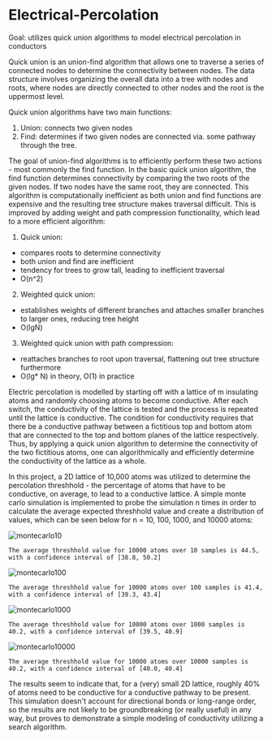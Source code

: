 # Electrical-Percolation

Goal: utilizes quick union algorithms to model electrical percolation in conductors

Quick union is an union-find algorithm that allows one to traverse a series of connected nodes to determine the connectivity between nodes. The data structure involves organizing the overall data into a tree with nodes and roots, where nodes are directly connected to other nodes and the root is the uppermost level.

Quick union algorithms have two main functions:
  1. Union: connects two given nodes
  2. Find: determines if two given nodes are connected via. some pathway through the tree.
  
The goal of union-find algorithms is to efficiently perform these two actions - most commonly the find function. In the basic quick union algorithm, the find function determines connectivity by comparing the two roots of the given nodes. If two nodes have the same root, they are connected. This algorithm is computationally inefficient as both union and find functions are expensive and the resulting tree structure makes traversal difficult. This is improved by adding weight and path compression functionality, which lead to a more efficient algorithm:

1. Quick union:
  - compares roots to determine connectivity
  - both union and find are inefficient
  - tendency for trees to grow tall, leading to inefficient traversal
  - O(n^2)
  
2. Weighted quick union:
  - establishes weights of different branches and attaches smaller branches to larger ones, reducing tree height
  - O(lgN)
  
3. Weighted quick union with path compression:
  - reattaches branches to root upon traversal, flattening out tree structure furthermore
  - O(lg* N) in theory, O(1) in practice

Electric percolation is modelled by starting off with a lattice of m insulating atoms and randomly choosing atoms to become conductive. After each switch, the conductivity of the lattice is tested and the process is repeated until the lattice is conductive. The condition for conductivity requires that there be a conductive pathway between a fictitious top and bottom atom that are connected to the top and bottom planes of the lattice respectively. Thus, by applying a quick union algorithm to determine the connectivity of the two fictitious atoms, one can algorithmically and efficiently determine the conductivity of the lattice as a whole.

In this project, a 2D lattice of 10,000 atoms was utilized to determine the percolation threshhold - the percentage of atoms that have to be conductive, on average, to lead to a conductive lattice. A simple monte carlo simulation is implemented to probe the simulation n times in order to calculate the average expected threshhold value and create a distribution of values, which can be seen below for n = 10, 100, 1000, and 10000 atoms:

![montecarlo10](https://user-images.githubusercontent.com/17757035/35840102-efede612-0aa8-11e8-9d48-ace0a75a36c6.png)
```
The average threshhold value for 10000 atoms over 10 samples is 44.5, with a confidence interval of [38.8, 50.2]
```

![montecarlo100](https://user-images.githubusercontent.com/17757035/35840105-f14a3a88-0aa8-11e8-9cd8-117c79f76c31.png)
```
The average threshhold value for 10000 atoms over 100 samples is 41.4, with a confidence interval of [39.3, 43.4]
```

![montecarlo1000](https://user-images.githubusercontent.com/17757035/35840106-f1735666-0aa8-11e8-814d-be749d072023.png)
```
The average threshhold value for 10000 atoms over 1000 samples is 40.2, with a confidence interval of [39.5, 40.9]
```

![montecarlo10000](https://user-images.githubusercontent.com/17757035/35840108-f1e135a0-0aa8-11e8-91ff-59b696dd0874.png)
```
The average threshhold value for 10000 atoms over 10000 samples is 40.2, with a confidence interval of [40.0, 40.4]
```

The results seem to indicate that, for a (very) small 2D lattice, roughly 40% of atoms need to be conductive for a conductive pathway to be present. This simulation doesn't account for directional bonds or long-range order, so the results are not likely to be groundbreaking (or really useful) in any way, but proves to demonstrate a simple modeling of conductivity utilizing a search algorithm.
